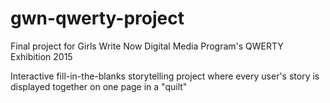 # gwn-qwerty-project
Final project for Girls Write Now Digital Media Program's QWERTY Exhibition 2015

Interactive fill-in-the-blanks storytelling project where every user's story is displayed together on one page in a "quilt"
